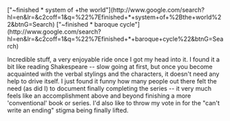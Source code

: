 <!--
.. title: Stephenson Google Memewatch
.. date: 2004/12/27 13:37
.. slug: index
.. tags:
.. link:
.. description:
-->

<p>["~finished * system of +the world"](http://www.google.com/search?hl=en&lr=&c2coff=1&q=%22%7Efinished+*+system+of+%2Bthe+world%22&btnG=Search)
["~finished * baroque cycle"](http://www.google.com/search?hl=en&lr=&c2coff=1&q=%22%7Efinished+*+baroque+cycle%22&btnG=Search)</p>

Incredible stuff, a very enjoyable ride once I got my head into it. I found it a bit like reading Shakespeare -- slow going at first, but once you become acquainted with the verbal stylings and the characters, it doesn't need any help to drive itself. I just found it funny how many people out there felt the need (as did I) to document finally completing the series -- it very much feels like an accomplishment above and beyond finishing a more 'conventional' book or series. I'd also like to throw my vote in for the "can't write an ending" stigma being finally lifted.
